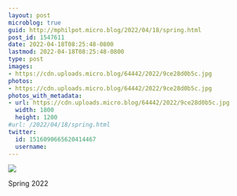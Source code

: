 ```yaml
---
layout: post
microblog: true
guid: http://mphilpot.micro.blog/2022/04/18/spring.html
post_id: 1547611
date: 2022-04-18T08:25:48-0800
lastmod: 2022-04-18T08:25:48-0800
type: post
images:
- https://cdn.uploads.micro.blog/64442/2022/9ce28d0b5c.jpg
photos:
- https://cdn.uploads.micro.blog/64442/2022/9ce28d0b5c.jpg
photos_with_metadata:
- url: https://cdn.uploads.micro.blog/64442/2022/9ce28d0b5c.jpg
  width: 1800
  height: 1200
#url: /2022/04/18/spring.html
twitter:
  id: 1516090665620414467
  username: 
---
```

![](https://micro.markphilpot.com/uploads/2022/9ce28d0b5c.jpg)

Spring 2022

